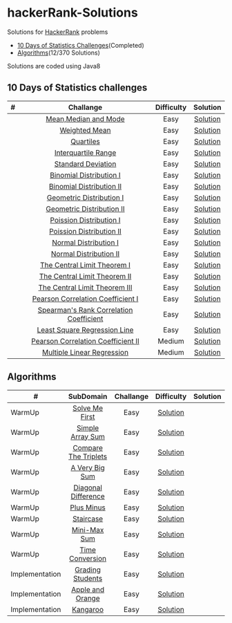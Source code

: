 # hackerRank-Solutions
Solutions for [HackerRank](https://www.hackerrank.com/) problems

- [10 Days of Statistics Challenges](https://www.hackerrank.com/domains/tutorials/10-days-of-statistics)(Completed)
- [Algorithms](https://github.com/5hiv4/hackerRank-Solutions/tree/master/Algorithms)(12/370 Solutions)

Solutions are coded using Java8

## 10 Days of Statistics challenges

 **#** | **Challange** | **Difficulty** | **Solution**
--- | :-----------: | :------------: | :---------:
    | [Mean,Median and Mode](https://www.hackerrank.com/challenges/s10-basic-statistics) | Easy | [Solution](https://github.com/5hiv4/hackerRank-Solutions/blob/master/10%20Days%20of%20Statics/Mean%2C%20Median%2C%20and%20Mode/Solution.java)
    | [Weighted Mean](https://www.hackerrank.com/challenges/s10-weighted-mean) | Easy | [Solution](https://github.com/5hiv4/hackerRank-Solutions/tree/master/10%20Days%20of%20Statics/Weighted%20Mean/Solution.java)
    | [Quartiles](https://www.hackerrank.com/challenges/s10-quartiles) | Easy | [Solution](https://github.com/5hiv4/hackerRank-Solutions/tree/master/10%20Days%20of%20Statics/Quartiles/Solution.java)
    | [Interquartile Range](https://www.hackerrank.com/challenges/s10-interquartile-range) | Easy | [Solution](https://github.com/5hiv4/hackerRank-Solutions/tree/master/10%20Days%20of%20Statics/Interquartile%20Range/Solution.java)
    | [Standard Deviation](https://www.hackerrank.com/challenges/s10-standard-deviation) | Easy | [Solution](https://github.com/5hiv4/hackerRank-Solutions/tree/master/10%20Days%20of%20Statics/Standard%20Deviation/Solution.java)
    | [Binomial Distribution I](https://www.hackerrank.com/challenges/s10-binomial-distribution-1) | Easy | [Solution](https://github.com/5hiv4/hackerRank-Solutions/tree/master/10%20Days%20of%20Statics/Binomial%20Distribution%20I/Solution.java)
    | [Binomial Distribution II](https://www.hackerrank.com/challenges/s10-binomial-distribution-2) | Easy | [Solution](https://github.com/5hiv4/hackerRank-Solutions/tree/master/10%20Days%20of%20Statics/Binomial%20Distribution%20II/Solution.java)
    | [Geometric Distribution I](https://www.hackerrank.com/challenges/s10-geometric-distribution-1) | Easy | [Solution](https://github.com/5hiv4/hackerRank-Solutions/tree/master/10%20Days%20of%20Statics/Geometric%20Distribution%20I/Solution.java)
    | [Geometric Distribution II](https://www.hackerrank.com/challenges/s10-geometric-distribution-2) | Easy | [Solution](https://github.com/5hiv4/hackerRank-Solutions/tree/master/10%20Days%20of%20Statics/Geometric%20Distribution%20II/Solution.java)
    | [Poission Distribution I](https://www.hackerrank.com/challenges/s10-poisson-distribution-1) | Easy | [Solution](https://github.com/5hiv4/hackerRank-Solutions/tree/master/10%20Days%20of%20Statics/Poission%20Distribution%20I/Solution.java)
    | [Poission Distribution II](https://www.hackerrank.com/challenges/s10-poisson-distribution-2) | Easy | [Solution](https://github.com/5hiv4/hackerRank-Solutions/tree/master/10%20Days%20of%20Statics/Poission%20Distribution%20II/Solution.java)
    | [Normal Distribution I](https://www.hackerrank.com/challenges/s10-normal-distribution-1) | Easy | [Solution](https://github.com/5hiv4/hackerRank-Solutions/tree/master/10%20Days%20of%20Statics/Normal%20Distribution%20I/Solution.java)
    | [Normal Distribution II](https://www.hackerrank.com/challenges/s10-normal-distribution-2) | Easy | [Solution](https://github.com/5hiv4/hackerRank-Solutions/tree/master/10%20Days%20of%20Statics/Normal%20Distribution%20II/Solution.java)
    | [The Central Limit Theorem I](https://www.hackerrank.com/challenges/s10-the-central-limit-theorem-1) | Easy | [Solution](https://github.com/5hiv4/hackerRank-Solutions/tree/master/10%20Days%20of%20Statics/The%20Central%20Limit%20Theorem%20I/Solution.java)
    | [The Central Limit Theorem II](https://www.hackerrank.com/challenges/s10-the-central-limit-theorem-2) | Easy | [Solution](https://github.com/5hiv4/hackerRank-Solutions/tree/master/10%20Days%20of%20Statics/The%20Central%20Limit%20Theorem%20II/Solution.java)
    | [The Central Limit Theorem III](https://www.hackerrank.com/challenges/s10-the-central-limit-theorem-3) | Easy | [Solution](https://github.com/5hiv4/hackerRank-Solutions/tree/master/10%20Days%20of%20Statics/The%20Central%20Limit%20Theorem%20III/Solution.java)
    | [Pearson Correlation Coefficient I](https://www.hackerrank.com/challenges/s10-pearson-correlation-coefficient) | Easy | [Solution](https://github.com/5hiv4/hackerRank-Solutions/tree/master/10%20Days%20of%20Statics/Pearson%20Correlation%20Coefficient%20I/Solution.java)
    | [Spearman's Rank Correlation Coefficient](https://www.hackerrank.com/challenges/s10-spearman-rank-correlation-coefficient) | Easy | [Solution](https://github.com/5hiv4/hackerRank-Solutions/tree/master/10%20Days%20of%20Statics/Spearman's%20Rank%20Correlation/Solution.java)
    | [Least Square Regression Line](https://www.hackerrank.com/challenges/s10-least-square-regression-line) | Easy | [Solution](https://github.com/5hiv4/hackerRank-Solutions/tree/master/10%20Days%20of%20Statics/Least%20Square%20Regression%20Line/Solution.java)
    | [Pearson Correlation Coefficient II](https://www.hackerrank.com/challenges/s10-mcq-7) | Medium | [Solution](https://github.com/5hiv4/hackerRank-Solutions/tree/master/10%20Days%20of%20Statics/Pearson%20Correlation%20Coefficient%20II/Solution.java)
    | [Multiple Linear Regression](https://www.hackerrank.com/challenges/s10-multiple-linear-regression) | Medium | [Solution](https://github.com/5hiv4/hackerRank-Solutions/tree/master/10%20Days%20of%20Statics/Multiple%20Linear%20Regression/Solution.java)

## Algorithms

 **#** | **SubDomain** | **Challange** | **Difficulty** | **Solution**
--- |  :-----------:| :-----------: | :------------: | :---------:
   | WarmUp | [Solve Me First](https://www.hackerrank.com/challenges/solve-me-first) | Easy | [Solution](https://github.com/5hiv4/hackerRank-Solutions/blob/master/Algorithms/Warm%20Up/Solve%20Me%20First/Solution.java)
   | WarmUp | [Simple Array Sum](https://www.hackerrank.com/challenges/simple-array-sum) | Easy | [Solution](https://github.com/5hiv4/hackerRank-Solutions/blob/master/Algorithms/Warm%20Up/Simple%20Array%20Sum/Solution.java)
   | WarmUp | [Compare The Triplets](https://www.hackerrank.com/challenges/compare-the-triplets) | Easy | [Solution](https://github.com/5hiv4/hackerRank-Solutions/tree/master/Algorithms/Warm%20Up/Compare%20the%20Triplets/Solution.java)
   | WarmUp | [A Very Big Sum](https://www.hackerrank.com/challenges/a-very-big-sum) | Easy | [Solution](https://github.com/5hiv4/hackerRank-Solutions/tree/master/Algorithms/Warm%20Up/A%20Very%20Big%20Sum/Solution.java)
   |  WarmUp | [Diagonal Difference](https://www.hackerrank.com/challenges/diagonal-difference) | Easy | [Solution](https://github.com/5hiv4/hackerRank-Solutions/tree/master/Algorithms/Warm%20Up/Diagonal%20Difference/Solution.java)
   |  WarmUp | [Plus Minus](https://www.hackerrank.com/challenges/plus-minus) | Easy | [Solution](https://github.com/5hiv4/hackerRank-Solutions/tree/master/Algorithms/Warm%20Up/Plus%20Minus/Solution.java)
   |  WarmUp | [Staircase](https://www.hackerrank.com/challenges/staircase) | Easy | [Solution](https://github.com/5hiv4/hackerRank-Solutions/tree/master/Algorithms/Warm%20Up/Staircase/Solution.java)
   |  WarmUp | [Mini-Max Sum](https://www.hackerrank.com/challenges/mini-max-sum) | Easy | [Solution](https://github.com/5hiv4/hackerRank-Solutions/tree/master/Algorithms/Warm%20Up/Mini-Max%20Sum/Solution.java)
   |  WarmUp | [Time Conversion](https://www.hackerrank.com/challenges/time-conversion) | Easy | [Solution](https://github.com/5hiv4/hackerRank-Solutions/tree/master/Algorithms/Warm%20Up/Time%20Conversion/Solution.java)
   |  Implementation | [Grading Students](https://www.hackerrank.com/challenges/grading) | Easy | [Solution](https://github.com/5hiv4/hackerRank-Solutions/tree/master/Algorithms/Implementation/Grading%20Students/Solution.jav)
   |  Implementation | [Apple and Orange](https://www.hackerrank.com/challenges/apple-and-orange) | Easy | [Solution](https://github.com/5hiv4/hackerRank-Solutions/tree/master/Algorithms/Implementation/Apple%20and%20Orange/Solution.java)
   |  Implementation | [Kangaroo](https://www.hackerrank.com/challenges/kangaroo) | Easy | [Solution](https://github.com/5hiv4/hackerRank-Solutions/tree/master/Algorithms/Implementation/Kangaroo/Solution.java)
